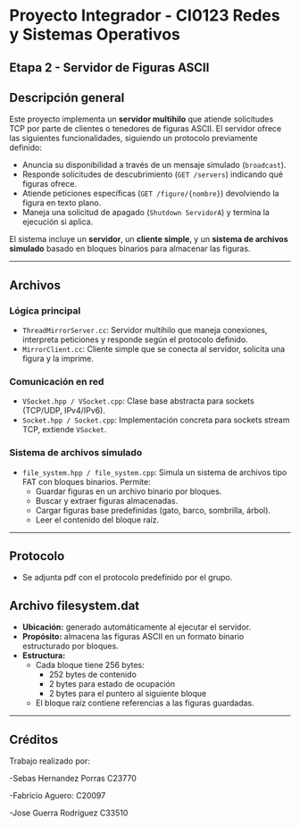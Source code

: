 # Proyecto Integrador - CI0123 Redes y Sistemas Operativos  

## Etapa 2 - Servidor de Figuras ASCII

## Descripción general

Este proyecto implementa un **servidor multihilo** que atiende solicitudes TCP por parte de clientes o tenedores de figuras ASCII. El servidor ofrece las siguientes funcionalidades, siguiendo un protocolo previamente definido:

- Anuncia su disponibilidad a través de un mensaje simulado (`broadcast`).
- Responde solicitudes de descubrimiento (`GET /servers`) indicando qué figuras ofrece.
- Atiende peticiones específicas (`GET /figure/{nombre}`) devolviendo la figura en texto plano.
- Maneja una solicitud de apagado (`Shutdown ServidorA`) y termina la ejecución si aplica.

El sistema incluye un **servidor**, un **cliente simple**, y un **sistema de archivos simulado** basado en bloques binarios para almacenar las figuras.

---

## Archivos

### Lógica principal

- `ThreadMirrorServer.cc`: Servidor multihilo que maneja conexiones, interpreta peticiones y responde según el protocolo definido.
- `MirrorClient.cc`: Cliente simple que se conecta al servidor, solicita una figura y la imprime.

### Comunicación en red

- `VSocket.hpp / VSocket.cpp`: Clase base abstracta para sockets (TCP/UDP, IPv4/IPv6).
- `Socket.hpp / Socket.cpp`: Implementación concreta para sockets stream TCP, extiende `VSocket`.

### Sistema de archivos simulado

- `file_system.hpp / file_system.cpp`: Simula un sistema de archivos tipo FAT con bloques binarios. Permite:
  - Guardar figuras en un archivo binario por bloques.
  - Buscar y extraer figuras almacenadas.
  - Cargar figuras base predefinidas (gato, barco, sombrilla, árbol).
  - Leer el contenido del bloque raíz.

---

## Protocolo

- Se adjunta pdf con el protocolo predefinido por el grupo.

## Archivo filesystem.dat

- **Ubicación:** generado automáticamente al ejecutar el servidor.
- **Propósito:** almacena las figuras ASCII en un formato binario estructurado por bloques.
- **Estructura:**  
  - Cada bloque tiene 256 bytes:  
    - 252 bytes de contenido  
    - 2 bytes para estado de ocupación  
    - 2 bytes para el puntero al siguiente bloque
  - El bloque raíz contiene referencias a las figuras guardadas.

---

## Créditos

Trabajo realizado por:

-Sebas Hernandez Porras C23770

-Fabricio Aguero: C20097

-Jose Guerra Rodríguez C33510
